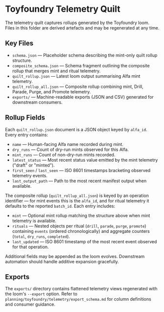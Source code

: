 # Toyfoundry Telemetry Quilt

The telemetry quilt captures rollups generated by the Toyfoundry loom. Files in this
folder are derived artefacts and may be regenerated at any time.

## Key Files

- `schema.json` — Placeholder schema describing the mint-only quilt rollup structure.
- `composite_schema.json` — Schema fragment outlining the composite rollup that merges mint and ritual telemetry.
- `quilt_rollup.json` — Latest loom output summarising Alfa mint telemetry.
- `quilt_rollup_all.json` — Composite rollup combining mint, Drill, Parade, Purge, and Promote telemetry.
- `exports/` — Machine-readable exports (JSON and CSV) generated for downstream consumers.

## Rollup Fields

Each `quilt_rollup.json` document is a JSON object keyed by `alfa_id`. Every entry
contains:

- `name` — Human-facing Alfa name recorded during mint.
- `dry_runs` — Count of dry-run mints observed for this Alfa.
- `mint_runs` — Count of non-dry-run mints recorded.
- `latest_status` — Most recent status value emitted by the mint telemetry ("draft" or "minted").
- `first_seen` / `last_seen` — ISO 8601 timestamps bracketing observed telemetry events.
- `last_output_path` — Path to the most recent manifest output when available.

The composite rollup (`quilt_rollup_all.json`) is keyed by an operation identifier —
for mint events this is the `alfa_id`, and for ritual telemetry it defaults to the
reported `batch_id`. Each entry includes:

- `mint` — Optional mint rollup matching the structure above when mint telemetry is available.
- `rituals` — Nested objects per ritual (`drill`, `parade`, `purge`, `promote`) containing `events` (ordered chronologically) and aggregate counters (`total`, `dry_runs`, `completed`).
- `last_updated` — ISO 8601 timestamp of the most recent event observed for that operation.

Additional fields may be appended as the loom evolves. Downstream automation should
handle additive expansion gracefully.

## Exports

The `exports/` directory contains flattened telemetry views regenerated with the loom's
`--export` option. Refer to `planning/toyfoundry/telemetry/export_schema.md` for column
definitions and consumer guidance.

